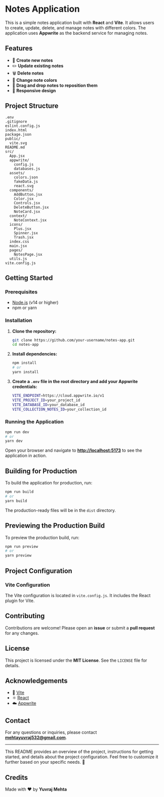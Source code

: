 # Notes Application

This is a simple notes application built with **React** and **Vite**. It allows users to create, update, delete, and manage notes with different colors. The application uses **Appwrite** as the backend service for managing notes.

## Features
- 📝 **Create new notes**
- ✏️ **Update existing notes**
- 🗑 **Delete notes**
- 🎨 **Change note colors**
- 🔀 **Drag and drop notes to reposition them**
- 📱 **Responsive design**

## Project Structure
```
.env
.gitignore
eslint.config.js
index.html
package.json
public/
  vite.svg
README.md
src/
  App.jsx
  appwrite/
    config.js
    databases.js
  assets/
    colors.json
    fakeData.js
    react.svg
  components/
    AddButton.jsx
    Color.jsx
    Controls.jsx
    DeleteButton.jsx
    NoteCard.jsx
  context/
    NoteContext.jsx
  icons/
    Plus.jsx
    Spinner.jsx
    Trash.jsx
  index.css
  main.jsx
  pages/
    NotesPage.jsx
  utils.js
vite.config.js
```

## Getting Started

### Prerequisites
- [Node.js](https://nodejs.org/) (v14 or higher)
- npm or yarn

### Installation

1. **Clone the repository:**
   ```sh
   git clone https://github.com/your-username/notes-app.git
   cd notes-app
   ```

2. **Install dependencies:**
   ```sh
   npm install
   # or
   yarn install
   ```

3. **Create a `.env` file in the root directory and add your Appwrite credentials:**
   ```sh
   VITE_ENDPOINT=https://cloud.appwrite.io/v1
   VITE_PROJECT_ID=your_project_id
   VITE_DATABASE_ID=your_database_id
   VITE_COLLECTION_NOTES_ID=your_collection_id
   ```

### Running the Application
```sh
npm run dev
# or
yarn dev
```
Open your browser and navigate to **[http://localhost:5173](http://localhost:5173)** to see the application in action.

## Building for Production
To build the application for production, run:
```sh
npm run build
# or
yarn build
```
The production-ready files will be in the `dist` directory.

<!-- ## Linting
To lint the code, run:
```sh
npm run lint
# or
yarn lint
``` -->

## Previewing the Production Build
To preview the production build, run:
```sh
npm run preview
# or
yarn preview
```

## Project Configuration

### Vite Configuration
The Vite configuration is located in `vite.config.js`. It includes the React plugin for Vite.

<!-- ### ESLint Configuration
The ESLint configuration is located in `eslint.config.js`. It includes recommended rules for JavaScript and React. -->

## Contributing
Contributions are welcome! Please open an **issue** or submit a **pull request** for any changes.

## License
This project is licensed under the **MIT License**. See the `LICENSE` file for details.

## Acknowledgements
- 🚀 [Vite](https://vitejs.dev/)
- ⚛️ [React](https://reactjs.org/)
- ☁️ [Appwrite](https://appwrite.io/)

## Contact
For any questions or inquiries, please contact **mehtayuvraj532@gmail.com**.

---

This README provides an overview of the project, instructions for getting started, and details about the project configuration. Feel free to customize it further based on your specific needs. 🚀
## Credits
Made with ❤️ by **Yuvraj Mehta**

